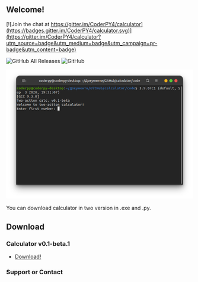 ## Welcome!

[![Join the chat at https://gitter.im/CoderPY4/calculator](https://badges.gitter.im/CoderPY4/calculator.svg)](https://gitter.im/CoderPY4/calculator?utm_source=badge&utm_medium=badge&utm_campaign=pr-badge&utm_content=badge)

![GitHub All Releases](https://img.shields.io/github/downloads/CoderPY4/calculator/total?logo=Nuke) ![GitHub](https://img.shields.io/github/license/CoderPY4/calculator)

![Calculator.py screenshot](/images/screenshot.png)

You can download calculator in two version in .exe and .py.

## Download

### Calculator v0.1-beta.1

- [Download!](https://github.com/CoderPY4/calculator/releases)

### Support or Contact



